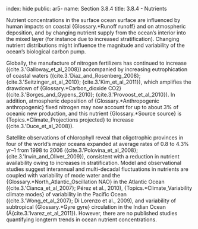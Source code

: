 index: hide
public: ar5-
name: Section 3.8.4
title: 3.8.4 - Nutrients

Nutrient concentrations in the surface ocean surface are influenced by human impacts on coastal {Glossary.*Runoff runoff} and on atmospheric deposition, and by changing nutrient supply from the ocean’s interior into the mixed layer (for instance due to increased stratification). Changing nutrient distributions might influence the magnitude and variability of the ocean’s biological carbon pump.

Globally, the manufacture of nitrogen fertilizers has continued to increase ({cite.3.'Galloway_et_al_2008}) accompanied by increasing eutrophication of coastal waters ({cite.3.'Diaz_and_Rosenberg_2008}; {cite.3.'Seitzinger_et_al_2010}; {cite.3.'Kim_et_al_2011}), which amplifies the drawdown of {Glossary.*Carbon_dioxide CO2} ({cite.3.'Borges_and_Gypens_2010}; {cite.3.'Provoost_et_al_2010}). In addition, atmospheric deposition of {Glossary.*Anthropogenic anthropogenic} fixed nitrogen may now account for up to about 3% of oceanic new production, and this nutrient {Glossary.*Source source} is {Topics.*Climate_Projections projected} to increase ({cite.3.'Duce_et_al_2008}).

Satellite observations of chlorophyll reveal that oligotrophic provinces in four of the world’s major oceans expanded at average rates of 0.8 to 4.3% yr–1 from 1998 to 2006 ({cite.3.'Polovina_et_al_2008}; {cite.3.'Irwin_and_Oliver_2009}), consistent with a reduction in nutrient availability owing to increases in stratification. Model and observational studies suggest interannual and multi-decadal fluctuations in nutrients are coupled with variability of mode water and the {Glossary.*North_Atlantic_Oscillation NAO} in the Atlantic Ocean ({cite.3.'Cianca_et_al_2007}; Pérez et al., 2010), {Topics.*Climate_Variability climate modes} of variability in the Pacific Ocean ({cite.3.'Wong_et_al_2007}; Di Lorenzo et al., 2009), and variability of subtropical {Glossary.*Gyre gyre} circulation in the Indian Ocean (Á{cite.3.'lvarez_et_al_2011}). However, there are no published studies quantifying longterm trends in ocean nutrient concentrations.
